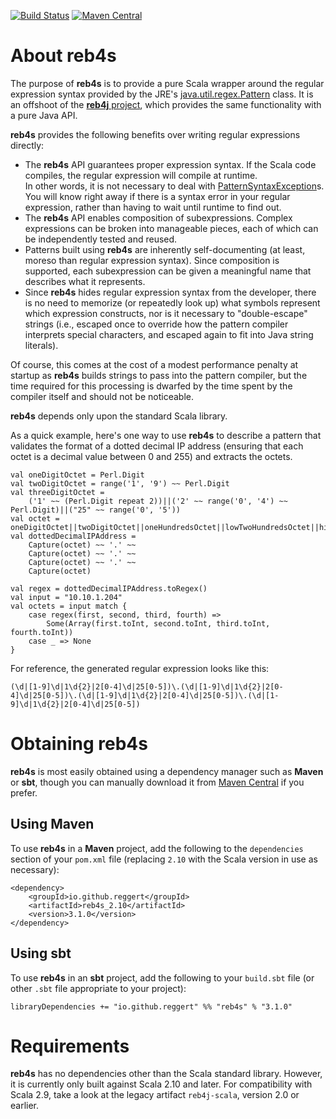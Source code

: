 [![Build Status](https://travis-ci.org/reggert/reb4s.png)](https://travis-ci.org/reggert/reb4s)
[![Maven Central](https://maven-badges.herokuapp.com/maven-central/io.github.reggert/reb4s_2.11/badge.svg)](https://maven-badges.herokuapp.com/maven-central/io.github.reggert/reb4s_2.11/)

# About reb4s

The purpose of **reb4s** is to provide a pure Scala wrapper around
the regular expression syntax provided by the JRE's 
[java.util.regex.Pattern](http://java.sun.com/javase/6/docs/api/java/util/regex/Pattern.html) class.
It is an offshoot of the [**reb4j** project](https://github.com/reggert/reb4j), which provides the same 
functionality with a pure Java API. 

**reb4s** provides the following benefits over writing regular expressions directly:

* The **reb4s** API guarantees proper expression syntax.
  If the Scala code compiles, the regular expression will compile at runtime.  
  In other words, it is not necessary to deal with [PatternSyntaxException](http://java.sun.com/javase/6/docs/api/java/util/regex/PatternSyntaxException.html)s.
  You will know right away if there is a syntax error in your regular expression, rather than having to wait until runtime to find out. 
* The **reb4s** API enables composition of subexpressions.  Complex expressions can be broken into manageable pieces, each of which can be independently tested and reused.
* Patterns built using **reb4s** are inherently self-documenting (at least, moreso than regular expression syntax).
  Since composition is supported, each subexpression can be given a meaningful name that describes what it represents.
* Since **reb4s** hides regular expression syntax from the developer, there is no need to memorize (or repeatedly look up) what symbols represent which expression constructs, nor is it necessary to "double-escape" strings (i.e., escaped once to override how the pattern compiler interprets special characters, and escaped again to fit into Java string literals).
	

Of course, this comes at the cost of a modest performance penalty at startup as **reb4s** builds strings to pass into the pattern compiler, but the time required for this processing is dwarfed by the time spent by the compiler itself and should not be noticeable.

**reb4s** depends only upon the standard Scala library.

As a quick example, here's one way to use **reb4s** to describe a pattern that validates the format of a dotted decimal IP address (ensuring that each octet is a decimal value between 0 and 255) and extracts the octets.
	
    val oneDigitOctet = Perl.Digit
    val twoDigitOctet = range('1', '9') ~~ Perl.Digit
    val threeDigitOctet =
        ('1' ~~ (Perl.Digit repeat 2))||('2' ~~ range('0', '4') ~~ Perl.Digit)||("25" ~~ range('0', '5'))
    val octet = oneDigitOctet||twoDigitOctet||oneHundredsOctet||lowTwoHundredsOctet||highTwoHundredsOctet
    val dottedDecimalIPAddress = 
        Capture(octet) ~~ '.' ~~ 
        Capture(octet) ~~ '.' ~~ 
        Capture(octet) ~~ '.' ~~ 
        Capture(octet)
    
    val regex = dottedDecimalIPAddress.toRegex()
    val input = "10.10.1.204"
    val octets = input match {
        case regex(first, second, third, fourth) => 
            Some(Array(first.toInt, second.toInt, third.toInt, fourth.toInt))
        case _ => None
    }
	
For reference, the generated regular expression looks like this:
	
    (\d|[1-9]\d|1\d{2}|2[0-4]\d|25[0-5])\.(\d|[1-9]\d|1\d{2}|2[0-4]\d|25[0-5])\.(\d|[1-9]\d|1\d{2}|2[0-4]\d|25[0-5])\.(\d|[1-9]\d|1\d{2}|2[0-4]\d|25[0-5])


# Obtaining reb4s

**reb4s** is most easily obtained using a dependency manager such as **Maven** or **sbt**, though you can manually download it from [Maven Central](http://search.maven.org/#search|ga|1|g:"io.github.reggert") if you prefer.

## Using Maven

To use **reb4s** in a **Maven** project, add the following to the `dependencies` section of your `pom.xml` file (replacing `2.10` with the Scala version in use as necessary):

    <dependency>
        <groupId>io.github.reggert</groupId>
        <artifactId>reb4s_2.10</artifactId>
        <version>3.1.0</version>
    </dependency> 
    
## Using sbt

To use **reb4s** in an **sbt** project, add the following to your `build.sbt` file (or other `.sbt` file appropriate to your project):

    libraryDependencies += "io.github.reggert" %% "reb4s" % "3.1.0"


# Requirements

**reb4s** has no dependencies other than the Scala standard library. However, it is currently only built against Scala 2.10 and later. For compatibility with Scala 2.9, take a look at the legacy artifact `reb4j-scala`, version 2.0 or earlier.
